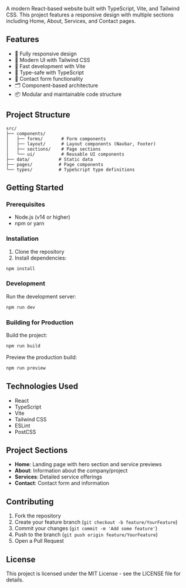 
A modern React-based website built with TypeScript, Vite, and Tailwind CSS. This project features a responsive design with multiple sections including Home, About, Services, and Contact pages.

## Features

- 📱 Fully responsive design
- 🎨 Modern UI with Tailwind CSS
- 🚀 Fast development with Vite
- 💪 Type-safe with TypeScript
- 📝 Contact form functionality
- 🗂️ Component-based architecture
- 📦 Modular and maintainable code structure

## Project Structure

```
src/
├── components/
│   ├── forms/       # Form components
│   ├── layout/      # Layout components (Navbar, Footer)
│   ├── sections/    # Page sections
│   └── ui/          # Reusable UI components
├── data/           # Static data
├── pages/          # Page components
└── types/          # TypeScript type definitions
```

## Getting Started

### Prerequisites

- Node.js (v14 or higher)
- npm or yarn

### Installation

1. Clone the repository
2. Install dependencies:
```bash
npm install
```

### Development

Run the development server:
```bash
npm run dev
```

### Building for Production

Build the project:
```bash
npm run build
```

Preview the production build:
```bash
npm run preview
```

## Technologies Used

- React
- TypeScript
- Vite
- Tailwind CSS
- ESLint
- PostCSS

## Project Sections

- **Home**: Landing page with hero section and service previews
- **About**: Information about the company/project
- **Services**: Detailed service offerings
- **Contact**: Contact form and information

## Contributing

1. Fork the repository
2. Create your feature branch (`git checkout -b feature/YourFeature`)
3. Commit your changes (`git commit -m 'Add some feature'`)
4. Push to the branch (`git push origin feature/YourFeature`)
5. Open a Pull Request

## License

This project is licensed under the MIT License - see the LICENSE file for details.
